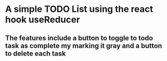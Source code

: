 # A simple TODO List using the react hook useReducer

## The features include a button to toggle to todo task as complete my marking it gray and a button to delete each task
